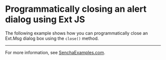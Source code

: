 # Programmatically closing an alert dialog using Ext JS #

The following example shows how you can programmatically close an Ext.Msg dialog box using the `close()` method.

---

For more information, see [SenchaExamples.com](http://senchaexamples.com/2012/02/21/programmatically-closing-an-alert-dialog-using-ext-js/).